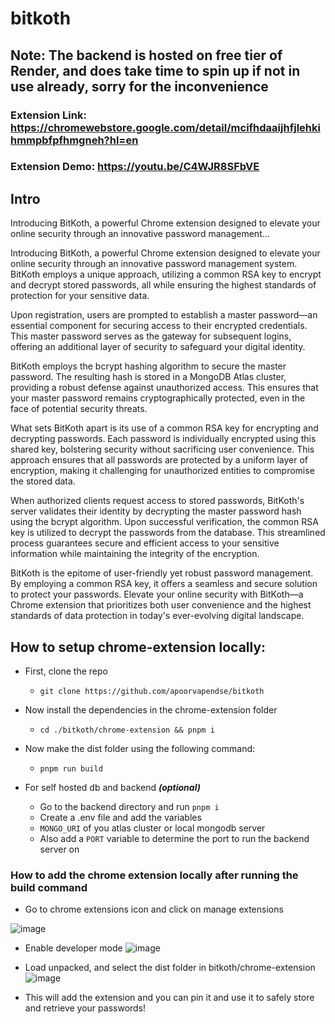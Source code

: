 # bitkoth

## Note: The backend is hosted on free tier of Render, and does take time to spin up if not in use already, sorry for the inconvenience
### Extension Link: https://chromewebstore.google.com/detail/mcifhdaaijhfjlehkihmmpbfpfhmgneh?hl=en
### Extension Demo: https://youtu.be/C4WJR8SFbVE

## Intro
Introducing BitKoth, a powerful Chrome extension designed to elevate your online security through an innovative password management…

Introducing BitKoth, a powerful Chrome extension designed to elevate your online security through an innovative password management system. BitKoth employs a unique approach, utilizing a common RSA key to encrypt and decrypt stored passwords, all while ensuring the highest standards of protection for your sensitive data.

Upon registration, users are prompted to establish a master password—an essential component for securing access to their encrypted credentials. This master password serves as the gateway for subsequent logins, offering an additional layer of security to safeguard your digital identity.

BitKoth employs the bcrypt hashing algorithm to secure the master password. The resulting hash is stored in a MongoDB Atlas cluster, providing a robust defense against unauthorized access. This ensures that your master password remains cryptographically protected, even in the face of potential security threats.

What sets BitKoth apart is its use of a common RSA key for encrypting and decrypting passwords. Each password is individually encrypted using this shared key, bolstering security without sacrificing user convenience. This approach ensures that all passwords are protected by a uniform layer of encryption, making it challenging for unauthorized entities to compromise the stored data.

When authorized clients request access to stored passwords, BitKoth's server validates their identity by decrypting the master password hash using the bcrypt algorithm. Upon successful verification, the common RSA key is utilized to decrypt the passwords from the database. This streamlined process guarantees secure and efficient access to your sensitive information while maintaining the integrity of the encryption.

BitKoth is the epitome of user-friendly yet robust password management. By employing a common RSA key, it offers a seamless and secure solution to protect your passwords. Elevate your online security with BitKoth—a Chrome extension that prioritizes both user convenience and the highest standards of data protection in today's ever-evolving digital landscape.

## How to setup chrome-extension locally:



- First, clone the repo
    -  ```git clone https://github.com/apoorvapendse/bitkoth```
- Now install the dependencies in the chrome-extension folder
    - ```cd ./bitkoth/chrome-extension && pnpm i```
- Now make the dist folder using the following command:
    - ```pnpm run build```
      
- For self hosted db and backend ***(optional)*** 
    - Go to the backend directory and run ```pnpm i```
    - Create a .env file and add the variables
     - ```MONGO_URI``` of you atlas cluster or local mongodb server
     - Also add a ```PORT``` variable to determine the port to run the backend server on 


### How to add the chrome extension locally after running the build command
- Go to chrome extensions icon and click on manage extensions 

![image](https://github.com/apoorvapendse/bitkoth/assets/102853901/6c9fd287-bc98-4f20-8c0d-64fff1517628)

- Enable developer mode
  ![image](https://github.com/apoorvapendse/bitkoth/assets/102853901/c8a86b7d-0395-41e6-9c5b-aabb1274552a)

- Load unpacked, and select the dist folder in bitkoth/chrome-extension
![image](https://github.com/apoorvapendse/bitkoth/assets/102853901/686abfa3-1c52-4059-92c8-9093bf597988)

- This will add the extension and you can pin it and use it to safely store and retrieve your passwords!

